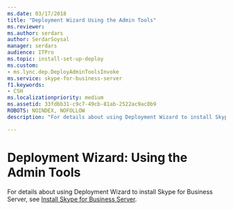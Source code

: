 ```yaml
---
ms.date: 03/17/2018
title: "Deployment Wizard Using the Admin Tools"
ms.reviewer: 
ms.author: serdars
author: SerdarSoysal
manager: serdars
audience: ITPro
ms.topic: install-set-up-deploy
ms.custom:
- ms.lync.dep.DeployAdminToolsInvoke
ms.service: skype-for-business-server
f1.keywords:
- CSH
ms.localizationpriority: medium
ms.assetid: 33fdbb31-c9c7-49cb-81ab-2522ac9ac8b9
ROBOTS: NOINDEX, NOFOLLOW
description: "For details about using Deployment Wizard to install Skype for Business Server, see Install Skype for Business Server."

---
```


# Deployment Wizard: Using the Admin Tools
 
For details about using Deployment Wizard to install Skype for Business Server, see [Install Skype for Business Server](../../../deploy/install/install.md).
  


